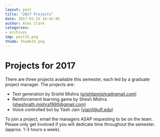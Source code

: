 ```yaml
---
layout: post
title: "2017 Projects"
date: 2017-01-25 16:42:05
author: Alex Clark
categories:
- archives
img: post15.png
thumb: thumb15.png
---
```


# Projects for 2017

There are three projects available this semester, each led by a graduate project manager. The projects are:    

* Text generation by Srishti Mishra (srishtipmishra@gmail.com)
* Reinforcement learning game by Shesh Mishra (sheshnath.mishra1990@gmail.com)
* Voice controlled bot by Yash Jain (yjain1@ufl.edu)   

To join a project, email the managers ASAP requesting to be on the team. Please only get involved if you will dedicate time throughout the semester. (approx. 1-3 hours a week).
